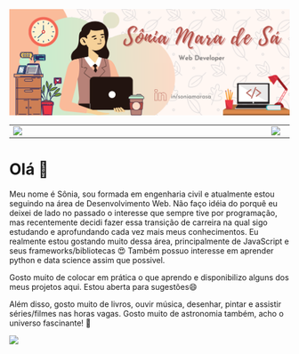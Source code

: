 <img src="/img/soniamarasa.png" />

<center>
<table width="100%">
    <tr >
        <td><img width="450px" align="left" src="https://github-readme-stats.vercel.app/api/top-langs/?username=soniamarasa&hide=html&layout=compact&theme=buefy" /></td>
        <td><img width="450px" align="left" src="https://github-readme-stats.vercel.app/api?username=soniamarasa&theme=buefy"/></td>
    </tr>   
</table>
</center>  



# Olá 👋

Meu nome é Sônia, sou formada em engenharia civil e atualmente estou seguindo na área de Desenvolvimento Web. Não faço idéia do porquê eu deixei de lado no passado o interesse que sempre tive por programação, mas recentemente decidi fazer essa transição de carreira na qual sigo estudando e aprofundando cada vez mais meus conhecimentos. Eu realmente estou gostando muito dessa área, principalmente de JavaScript e seus frameworks/bibliotecas 😍 Também possuo interesse em aprender python e data science assim que possivel. 

Gosto muito de colocar em prática o que aprendo e disponibilizo alguns dos meus projetos aqui. Estou aberta para sugestões😄

Além disso, gosto muito de livros, ouvir música, desenhar, pintar e assistir séries/filmes nas horas vagas. Gosto muito de astronomia também, acho o universo fascinante! 🤩

<!--
**soniamarasa/soniamarasa** is a ✨ _special_ ✨ repository because its `README.md` (this file) appears on your GitHub profile.

Here are some ideas to get you started:

- 🔭 I’m currently working on ...
- 🌱 I’m currently learning ...
- 👯 I’m looking to collaborate on ...
- 🤔 I’m looking for help with ...
- 💬 Ask me about ...
- 📫 How to reach me: ...
- 😄 Pronouns: ...
- ⚡ Fun fact: ...
-->
![](https://komarev.com/ghpvc/?username=soniamarasa&color=blue&style=flat)
